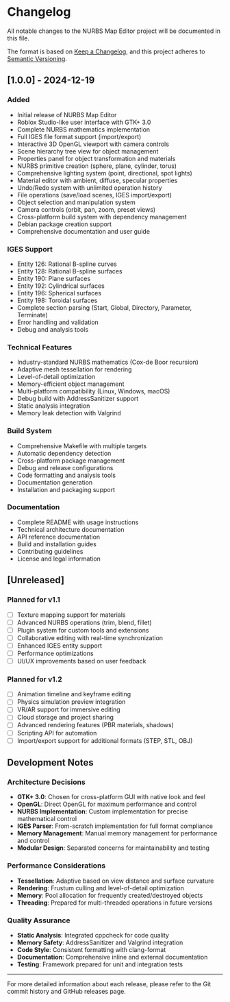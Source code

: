 # Changelog

All notable changes to the NURBS Map Editor project will be documented in this file.

The format is based on [Keep a Changelog](https://keepachangelog.com/en/1.0.0/),
and this project adheres to [Semantic Versioning](https://semver.org/spec/v2.0.0.html).

## [1.0.0] - 2024-12-19

### Added
- Initial release of NURBS Map Editor
- Roblox Studio-like user interface with GTK+ 3.0
- Complete NURBS mathematics implementation
- Full IGES file format support (import/export)
- Interactive 3D OpenGL viewport with camera controls
- Scene hierarchy tree view for object management
- Properties panel for object transformation and materials
- NURBS primitive creation (sphere, plane, cylinder, torus)
- Comprehensive lighting system (point, directional, spot lights)
- Material editor with ambient, diffuse, specular properties
- Undo/Redo system with unlimited operation history
- File operations (save/load scenes, IGES import/export)
- Object selection and manipulation system
- Camera controls (orbit, pan, zoom, preset views)
- Cross-platform build system with dependency management
- Debian package creation support
- Comprehensive documentation and user guide

### IGES Support
- Entity 126: Rational B-spline curves
- Entity 128: Rational B-spline surfaces  
- Entity 190: Plane surfaces
- Entity 192: Cylindrical surfaces
- Entity 196: Spherical surfaces
- Entity 198: Toroidal surfaces
- Complete section parsing (Start, Global, Directory, Parameter, Terminate)
- Error handling and validation
- Debug and analysis tools

### Technical Features
- Industry-standard NURBS mathematics (Cox-de Boor recursion)
- Adaptive mesh tessellation for rendering
- Level-of-detail optimization
- Memory-efficient object management
- Multi-platform compatibility (Linux, Windows, macOS)
- Debug build with AddressSanitizer support
- Static analysis integration
- Memory leak detection with Valgrind

### Build System
- Comprehensive Makefile with multiple targets
- Automatic dependency detection
- Cross-platform package management
- Debug and release configurations
- Code formatting and analysis tools
- Documentation generation
- Installation and packaging support

### Documentation
- Complete README with usage instructions
- Technical architecture documentation
- API reference documentation
- Build and installation guides
- Contributing guidelines
- License and legal information

## [Unreleased]

### Planned for v1.1
- [ ] Texture mapping support for materials
- [ ] Advanced NURBS operations (trim, blend, fillet)
- [ ] Plugin system for custom tools and extensions
- [ ] Collaborative editing with real-time synchronization
- [ ] Enhanced IGES entity support
- [ ] Performance optimizations
- [ ] UI/UX improvements based on user feedback

### Planned for v1.2
- [ ] Animation timeline and keyframe editing
- [ ] Physics simulation preview integration
- [ ] VR/AR support for immersive editing
- [ ] Cloud storage and project sharing
- [ ] Advanced rendering features (PBR materials, shadows)
- [ ] Scripting API for automation
- [ ] Import/export support for additional formats (STEP, STL, OBJ)

## Development Notes

### Architecture Decisions
- **GTK+ 3.0**: Chosen for cross-platform GUI with native look and feel
- **OpenGL**: Direct OpenGL for maximum performance and control
- **NURBS Implementation**: Custom implementation for precise mathematical control
- **IGES Parser**: From-scratch implementation for full format compliance
- **Memory Management**: Manual memory management for performance and control
- **Modular Design**: Separated concerns for maintainability and testing

### Performance Considerations
- **Tessellation**: Adaptive based on view distance and surface curvature
- **Rendering**: Frustum culling and level-of-detail optimization
- **Memory**: Pool allocation for frequently created/destroyed objects
- **Threading**: Prepared for multi-threaded operations in future versions

### Quality Assurance
- **Static Analysis**: Integrated cppcheck for code quality
- **Memory Safety**: AddressSanitizer and Valgrind integration
- **Code Style**: Consistent formatting with clang-format
- **Documentation**: Comprehensive inline and external documentation
- **Testing**: Framework prepared for unit and integration tests

---

For more detailed information about each release, please refer to the Git commit history and GitHub releases page.